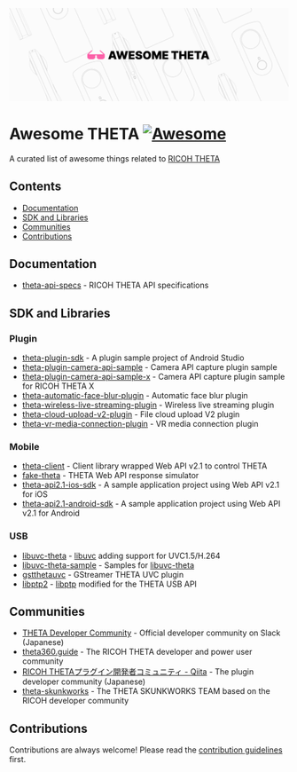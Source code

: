<p align="center">
  <img src="./assets/logo.png" alt="Awesome THETA">
</p>

# Awesome THETA [![Awesome](https://cdn.rawgit.com/sindresorhus/awesome/d7305f38d29fed78fa85652e3a63e154dd8e8829/media/badge.svg)](https://github.com/sindresorhus/awesome)

A curated list of awesome things related to [RICOH THETA](https://theta360.com)

## Contents

- [Documentation](#documentation)
- [SDK and Libraries](#sdk-and-libraries)
- [Communities](#communities)
- [Contributions](#contributions)

## Documentation

- [theta-api-specs](https://github.com/ricohapi/theta-api-specs) - RICOH THETA API specifications

## SDK and Libraries

### Plugin

- [theta-plugin-sdk](https://github.com/ricohapi/theta-plugin-sdk) - A plugin sample project of Android Studio
- [theta-plugin-camera-api-sample](https://github.com/ricohapi/theta-plugin-camera-api-sample) - Camera API capture plugin sample
- [theta-plugin-camera-api-sample-x](https://github.com/ricohapi/theta-plugin-camera-api-sample-x) - Camera API capture plugin sample for RICOH THETA X
- [theta-automatic-face-blur-plugin](https://github.com/ricohapi/theta-automatic-face-blur-plugin) - Automatic face blur plugin
- [theta-wireless-live-streaming-plugin](https://github.com/ricohapi/theta-wireless-live-streaming-plugin) - Wireless live streaming plugin
- [theta-cloud-upload-v2-plugin](https://github.com/ricohapi/theta-cloud-upload-v2-plugin) - File cloud upload V2 plugin
- [theta-vr-media-connection-plugin](https://github.com/ricohapi/theta-vr-media-connection-plugin) - VR media connection plugin

### Mobile

- [theta-client](https://github.com/ricohapi/theta-client) - Client library wrapped Web API v2.1 to control THETA
- [fake-theta](https://github.com/ricohapi/fake-theta) - THETA Web API response simulator
- [theta-api2.1-ios-sdk](https://github.com/ricohapi/theta-api2.1-ios-sdk) - A sample application project using Web API v2.1 for iOS
- [theta-api2.1-android-sdk](https://github.com/ricohapi/theta-api2.1-android-sdk) - A sample application project using Web API v2.1 for Android

### USB

- [libuvc-theta](https://github.com/ricohapi/libuvc-theta) - [libuvc](https://github.com/libuvc/libuvc) adding support for UVC1.5/H.264
- [libuvc-theta-sample](https://github.com/ricohapi/libuvc-theta-sample) - Samples for [libuvc-theta](https://github.com/ricohapi/libuvc-theta)
- [gstthetauvc](https://github.com/nickel110/gstthetauvc) - GStreamer THETA UVC plugin
- [libptp2](https://github.com/nickel110/libptp2) - [libptp](https://libptp.sourceforge.net) modified for the THETA USB API

## Communities

- [THETA Developer Community](https://thetadeveloper.slack.com/join/shared_invite/enQtNzcxODI2MTk2ODg0LWY5YmU2ZTIxNGYwNzlmNWZjMWMyMWFlMzY3ZmQ3NGU3ZjZiZjI0Njk4MGIxMDU5NDJiMzQ4Y2FkNDEzYmFlNGU#/shared-invite/email) - Official developer community on Slack (Japanese)
- [theta360.guide](https://theta360.guide) - The RICOH THETA developer and power user community
- [RICOH THETAプラグイン開発者コミュニティ - Qiita](https://qiita.com/organizations/theta-plugin) - The plugin developer community (Japanese)
- [theta-skunkworks](https://github.com/theta-skunkworks) - The THETA SKUNKWORKS TEAM based on the RICOH developer community

## Contributions

Contributions are always welcome! Please read the [contribution guidelines](contributing.md) first.
